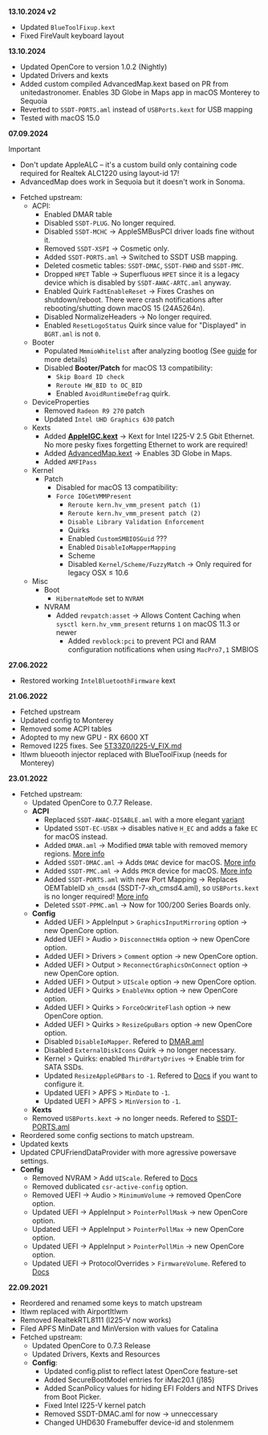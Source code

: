 **13.10.2024 v2**
* Updated `BlueToolFixup.kext`
* Fixed FireVault keyboard layout

**13.10.2024**

* Updated OpenCore to version 1.0.2 (Nightly)
* Updated Drivers and kexts
* Added custom compiled AdvancedMap.kext based on PR from unitedastronomer. Enables 3D Globe in Maps app in macOS Monterey to Sequoia
* Reverted to `SSDT-PORTS.aml` instead of `USBPorts.kext` for USB mapping
* Tested with macOS 15.0

**07.09.2024**
> [!IMPORTANT]
> 
> - Don't update AppleALC – it's a custom build only containing code required for Realtek ALC1220 using layout-id 17!
> - AdvancedMap does work in Sequoia but it doesn't work in Sonoma.
- Fetched upstream:
  - ACPI:
    - Enabled DMAR table
    - Disabled `SSDT-PLUG`. No longer required.
    - Disabled `SSDT-MCHC` &rarr; AppleSMBusPCI driver loads fine without it.
    - Removed `SSDT-XSPI` &rarr; Cosmetic only.
    - Added `SSDT-PORTS.aml` &rarr; Switched to SSDT USB mapping.
    - Deleted cosmetic tables: `SSDT-DMAC`, `SSDT-FWHD` and `SSDT-PMC`.
    - Dropped `HPET` Table &rarr; Superfluous `HPET` since it is a legacy device which is disabled by `SSDT-AWAC-ARTC.aml` anyway.
    - Enabled Quirk `FadtEnableReset` &rarr; Fixes  Crashes on shutdown/reboot. There were crash notifications after rebooting/shutting down macOS 15 (24A5264n).
    - Disabled NormalizeHeaders &rarr; No longer required.
    - Enabled `ResetLogoStatus` Quirk since value for "Displayed" in `BGRT.aml` is not `0`.
  - Booter
    - Populated `MmmioWhitelist` after analyzing bootlog (See [guide](https://github.com/5T33Z0/OC-Little-Translated/tree/main/12_MMIO_Whitelist) for more details)
    - Disabled **Booter/Patch** for macOS 13 compatibility:
		- `Skip Board ID check`
		- `Reroute HW_BID to OC_BID`
		- Enabled `AvoidRuntimeDefrag` quirk.
  - DeviceProperties
    - Removed `Radeon R9 270` patch
    - Updated `Intel UHD Graphics 630` patch
  - Kexts
    - Added [**AppleIGC.kext**](https://github.com/SongXiaoXi/AppleIGC) &rarr; Kext for Intel I225-V 2.5 Gbit Ethernet. No more pesky fixes forgetting Ethernet to work are required!
    - Added [AdvancedMap.kext](https://github.com/narcyzzo/AdvancedMap) &rarr; Enables 3D Globe in Maps.
    - Added `AMFIPass`
  - Kernel
    - Patch
      -  Disabled for macOS 13 compatibility:
      - `Force IOGetVMMPresent`
  		- `Reroute kern.hv_vmm_present patch (1)`
  		- `Reroute kern.hv_vmm_present patch (2)`
  		- `Disable Library Validation Enforcement`
		- Quirks
  		- Enabled `CustomSMBIOSGuid` ???
  		- Enabled `DisableIoMapperMapping`
		- Scheme
  		- Disabled `Kernel/Scheme/FuzzyMatch` &rarr; Only required for legacy OSX ≤ 10.6
  - Misc
    - Boot
      - `HibernateMode` set to `NVRAM` 
    - NVRAM
      - Added `revpatch:asset` &rarr; Allows Content Caching when `sysctl kern.hv_vmm_present` returns `1` on macOS 11.3 or newer
  		- Added `revblock:pci` to prevent PCI and RAM configuration notifications when using `MacPro7,1` SMBIOS

**27.06.2022**
- Restored working `IntelBluetoothFirmware` kext


**21.06.2022**
- Fetched upstream
- Updated config to Monterey
- Removed some ACPI tables
- Adopted to my new GPU - RX 6600 XT
- Removed I225 fixes. See [5T33Z0/I225-V_FIX.md](https://github.com/5T33Z0/Gigabyte-Z490-Vision-G-Hackintosh-OpenCore/blob/main/I225-V_FIX.md)
- Itlwm blueooth injector replaced with BlueToolFixup (needs for Monterey)


**23.01.2022**
- Fetched upstream:
  - Updated OpenCore to 0.7.7 Release.
  - **ACPI**
  	- Replaced `SSDT-AWAC-DISABLE.aml` with a more elegant [variant](https://github.com/5T33Z0/OC-Little-Translated/tree/main/01_Adding_missing_Devices_and_enabling_Features/System_Clock_(SSDT-AWAC)#method-1-using-ssct-awac_n_rtc_y-recommended)
  	- Updated `SSDT-EC-USBX` → disables native `H_EC` and adds a fake `EC` for macOS instead.
    - Added `DMAR.aml` → Modified `DMAR` table with removed memory regions. [More info](https://github.com/5T33Z0/OC-Little-Translated/blob/edd7bfc5afb9f4a3a01435edfebdb417d299a0a8/00_About_ACPI/ACPI_Dropping_Tables/README.md#example-1-dropping-the-dmar-table)
    - Added `SSDT-DMAC.aml` → Adds `DMAC` device for macOS. [More info](https://github.com/5T33Z0/OC-Little-Translated/tree/main/01_Adding_missing_Devices_and_enabling_Features/DMA_Controller_(SSDT-DMAC))
    - Added `SSDT-PMC.aml` → Adds `PMCR` device for macOS. [More info](https://github.com/5T33Z0/OC-Little-Translated/tree/main/01_Adding_missing_Devices_and_enabling_Features/PMC_Support_(SSDT-PMC))
    - Added `SSDT-PORTS.aml` with new Port Mapping → Replaces OEMTableID `xh_cmsd4` (SSDT-7-xh_cmsd4.aml), so `USBPorts.kext` is no longer required! [More info](https://github.com/5T33Z0/OC-Little-Translated/tree/main/03_USB_Fixes/ACPI_Mapping_USB_Ports)
    - Deleted `SSDT-PPMC.aml` → Now for 100/200 Series Boards only.
  - **Config**
    - Added UEFI > AppleInput > `GraphicsInputMirroring` option → new OpenCore option.
    - Added UEFI > Audio > `DisconnectHda` option → new OpenCore option.
    - Added UEFI > Drivers > `Comment` option → new OpenCore option.
    - Added UEFI > Output > `ReconnectGraphicsOnConnect` option → new OpenCore option.
    - Added UEFI > Output > `UIScale` option → new OpenCore option.
    - Added UEFI > Quirks > `EnableVmx` option → new OpenCore option.
    - Added UEFI > Quirks > `ForceOcWriteFlash` option → new OpenCore option.
    - Added UEFI > Quirks > `ResizeGpuBars` option → new OpenCore option.
    - Disabled `DisableIoMapper`. Refered to [DMAR.aml](https://github.com/5T33Z0/OC-Little-Translated/blob/edd7bfc5afb9f4a3a01435edfebdb417d299a0a8/00_About_ACPI/ACPI_Dropping_Tables/README.md#example-1-dropping-the-dmar-table)
    - Disabled `ExternalDiskIcons` Quirk → no longer necessary.
    - Kernel > Quirks: enabled `ThirdPartyDrives` → Enable trim for SATA SSDs.
    - Updated `ResizeAppleGPBars` to `-1`. Refered to [Docs](https://dortania.github.io/docs/release/Configuration.html#x1-260005) if you want to configure it.
    - Updated UEFI > APFS > `MinDate` to `-1`.
    - Updated UEFI > APFS > `MinVersion` to `-1`.
  -  **Kexts**
    - Removed `USBPorts.kext` → no longer needs. Refered to [SSDT-PORTS.aml](https://github.com/5T33Z0/OC-Little-Translated/tree/main/03_USB_Fixes/ACPI_Mapping_USB_Ports)
- Reordered some config sections to match upstream.
- Updated kexts
- Updated CPUFriendDataProvider with more agressive powersave settings.
- **Config**
  -  Removed NVRAM > Add `UIScale`. Refered to [Docs](https://dortania.github.io/docs/release/Configuration.html#x1-7900014)
  - Removed dublicated `csr-active-config` option.
  - Removed UEFI -> Audio > `MinimumVolume` → removed OpenCore option.
  - Updated UEFI -> AppleInput > `PointerPollMask` → new OpenCore option.
  - Updated UEFI -> AppleInput > `PointerPollMax` → new OpenCore option.
  - Updated UEFI -> AppleInput > `PointerPollMin` → new OpenCore option.
  - Updated UEFI -> ProtocolOverrides > `FirmwareVolume`. Refered to [Docs](https://dortania.github.io/OpenCore-Post-Install/universal/security/filevault.html)


**22.09.2021**
- Reordered and renamed some keys to match upstream
- Itlwm replaced with AirportItlwm
- Removed RealtekRTL8111 (I225-V now works)
- Filed APFS MinDate and MinVersion with values for Catalina
- Fetched upstream:
  - Updated OpenCore to 0.7.3 Release
  - Updated Drivers, Kexts and Resources
  - **Config**:
    - Updated config.plist to reflect latest OpenCore feature-set
    - Added SecureBootModel entries for iMac20.1 (j185)
    - Added ScanPolicy values for hiding EFI Folders and NTFS Drives from Boot Picker.
    - Fixed Intel I225-V kernel patch
    - Removed SSDT-DMAC.aml for now → unneccessary
    - Changed UHD630 Framebuffer device-id and stolenmem
